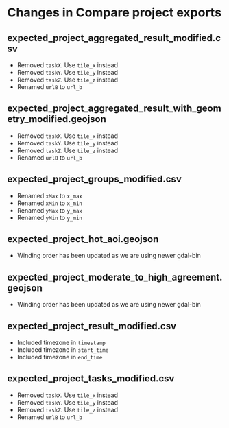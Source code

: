 # Changes in Compare project exports

## expected_project_aggregated_result_modified.csv

- Removed `taskX`. Use `tile_x` instead
- Removed `taskY`. Use `tile_y` instead
- Removed `taskZ`. Use `tile_z` instead
- Renamed `urlB` to `url_b`

## expected_project_aggregated_result_with_geometry_modified.geojson

- Removed `taskX`. Use `tile_x` instead
- Removed `taskY`. Use `tile_y` instead
- Removed `taskZ`. Use `tile_z` instead
- Renamed `urlB` to `url_b`

## expected_project_groups_modified.csv

- Renamed `xMax` to `x_max`
- Renamed `xMin` to `x_min`
- Renamed `yMax` to `y_max`
- Renamed `yMin` to `y_min`

## expected_project_hot_aoi.geojson

- Winding order has been updated as we are using newer gdal-bin

## expected_project_moderate_to_high_agreement.geojson

- Winding order has been updated as we are using newer gdal-bin

## expected_project_result_modified.csv

- Included timezone in `timestamp`
- Included timezone in `start_time`
- Included timezone in `end_time`

## expected_project_tasks_modified.csv

- Removed `taskX`. Use `tile_x` instead
- Removed `taskY`. Use `tile_y` instead
- Removed `taskZ`. Use `tile_z` instead
- Renamed `urlB` to `url_b`
